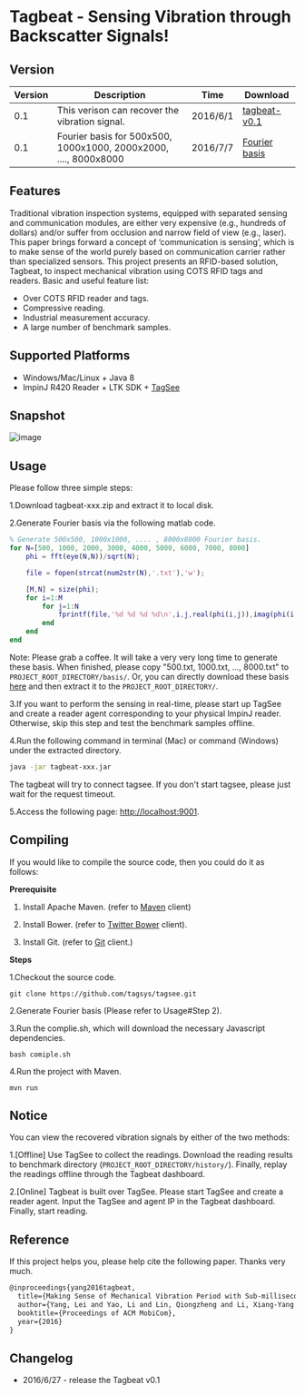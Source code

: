 # <strong>Tagbeat - Sensing Vibration through Backscatter Signals!</strong>



## <strong>Version</strong>
| Version | Description | Time | Download |
|---------|-------------|------|----------|
| 0.1     |This verison can recover the vibration signal. | 2016/6/1 |  [tagbeat-v0.1](https://www.dropbox.com/s/k3b2k9ltf85zk9v/tagbeat-v0.1.zip?dl=0)|
|0.1      |Fourier basis for 500x500, 1000x1000, 2000x2000, ...., 8000x8000| 2016/7/7 | [Fourier basis](https://www.dropbox.com/s/90gmdpfg4lz9enb/basis.zip?dl=0) |


## <strong>Features</strong>

Traditional vibration inspection systems, equipped with separated sensing and communication modules,
are either very expensive (e.g., hundreds of dollars) and/or suffer from occlusion and narrow field of view (e.g., laser).
This paper brings forward a concept of ‘communication is sensing’,
which is to make sense of the world purely based on communication carrier rather than specialized sensors.
This project presents an RFID-based solution, Tagbeat, to inspect mechanical vibration using COTS RFID tags and readers.
Basic and useful feature list:

 * Over COTS RFID reader and tags.
 * Compressive reading.
 * Industrial measurement accuracy.
 * A large number of benchmark samples.

## <strong>Supported Platforms</strong>

* Windows/Mac/Linux + Java 8
* ImpinJ R420 Reader + LTK SDK + <a href="http://github.com/tagsys/tagsee" target="_blank">TagSee</a>

## <strong>Snapshot</strong>

 ![image](https://github.com/tagsys/tagbeat/blob/master/public/img/snapshot.png?raw=true)

## <strong>Usage</strong>

Please follow three simple steps:

1.Download tagbeat-xxx.zip and extract it to local disk.

2.Generate Fourier basis via the following matlab code.
```matlab
% Generate 500x500, 1000x1000, .... , 8000x8000 Fourier basis.
for N=[500, 1000, 2000, 3000, 4000, 5000, 6000, 7000, 8000]
    phi = fft(eye(N,N))/sqrt(N);

    file = fopen(strcat(num2str(N),'.txt'),'w');

    [M,N] = size(phi);
    for i=1:M
        for j=1:N
            fprintf(file,'%d %d %d %d\n',i,j,real(phi(i,j)),imag(phi(i,j)));
        end
    end
end
```
Note: Please grab a coffee. It will take a very very long time to generate these basis. When finished, please copy "500.txt, 1000.txt, ..., 8000.txt" to  <code>PROJECT_ROOT_DIRECTORY/basis/</code>.
Or, you can directly download these basis [here](https://www.dropbox.com/s/90gmdpfg4lz9enb/basis.zip?dl=0) and then extract it to the <code>PROJECT_ROOT_DIRECTORY/</code>.

3.If you want to perform the sensing in real-time,
please start up TagSee and create a reader agent corresponding to your physical ImpinJ reader.
Otherwise, skip this step and test the benchmark samples offline.

4.Run the following command in terminal (Mac) or command (Windows) under the extracted directory.
```bash
java -jar tagbeat-xxx.jar
```
The tagbeat will try to connect tagsee. If you don't start tagsee, please just wait for the request timeout.

5.Access the following page: [http://localhost:9001](http://localhost:9001).

## <strong>Compiling</strong>

If you would like to compile the source code, then you could do it as follows:

<strong>Prerequisite</strong>

1. Install Apache Maven. (refer to <a href="https://maven.apache.org/install.html" target="_blank">Maven</a> client)

2. Install Bower. (refer to <a href="http://bower.io/" target="_blank">Twitter Bower</a> client).

3. Install Git. (refer to <a href="https://git-scm.com/downloads" target="_blank">Git</a> client.)

<strong>Steps</strong>

1.Checkout the source code.
```
git clone https://github.com/tagsys/tagsee.git
```
2.Generate Fourier basis (Please refer to Usage#Step 2).

3.Run the complie.sh, which will download the necessary Javascript dependencies.
```
bash comiple.sh
```
4.Run the project with Maven.
```
mvn run
```

## <strong>Notice</strong>

You can view the recovered vibration signals by either of the two methods:

1.[Offline] Use TagSee to collect the readings. Download the reading results to benchmark directory (<code>PROJECT_ROOT_DIRECTORY/history/</code>).
Finally, replay the readings offline through the Tagbeat dashboard.

2.[Online] Tagbeat is built over TagSee. Please start TagSee and create a reader agent. Input the TagSee and agent IP in the Tagbeat dashboard. Finally, start reading.

## Reference

If this project helps you, please help cite the following paper. Thanks very much.

```latex
@inproceedings{yang2016tagbeat,
  title={Making Sense of Mechanical Vibration Period with Sub-millisecond Accuracy Using Backscatter Signals},
  author={Yang, Lei and Yao, Li and Lin, Qiongzheng and Li, Xiang-Yang and Liu, Yunhao},
  booktitle={Proceedings of ACM MobiCom},
  year={2016}
}

```

## Changelog

* 2016/6/27 - release the Tagbeat v0.1
